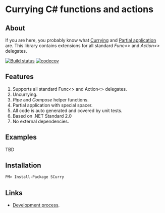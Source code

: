 # Currying C# functions and actions

## About

If you are here, you probably know what [Currying](https://en.wikipedia.org/wiki/Currying) and [Partial application](https://en.wikipedia.org/wiki/Partial_application) are. This library contains extensions for all standard *Func<>* and *Action<>* delegates.

[![Build status](https://ci.appveyor.com/api/projects/status/2ppb58d9a8gmvdfw/branch/master?svg=true)](https://ci.appveyor.com/project/sgaliamov/scurry/branch/master) [![codecov](https://codecov.io/gh/sgaliamov/scurry/branch/master/graph/badge.svg)](https://codecov.io/gh/sgaliamov/scurry)

## Features

1. Supports all standard Func<> and Action<> delegates.
1. Uncurrying.
1. *Pipe* and *Compose* helper functions.
1. Partial application with special spacer.
1. All code is auto generated and covered by unit tests.
1. Based on .NET Standard 2.0
1. No external dependencies.

## Examples

TBD

## Installation

``` ps
PM> Install-Package SCurry  
```

## Links

* [Development process](./process.md).
